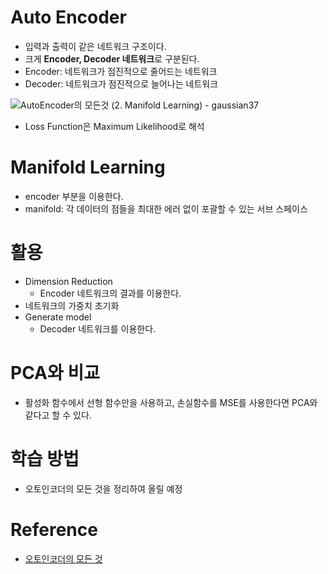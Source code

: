 # Auto Encoder

- 입력과 출력이 같은 네트워크 구조이다.
- 크게 **Encoder, Decoder 네트워크**로 구분된다.
- Encoder: 네트워크가 점진적으로 줄어드는 네트워크
- Decoder: 네트워크가 점진적으로 늘어나는 네트워크

![AutoEncoder의 모든것 (2. Manifold Learning) - gaussian37](https://gaussian37.github.io/assets/img/dl/concept/autoencoder2/autoencoder.png)

- Loss Function은 Maximum Likelihood로 해석

# Manifold Learning

- encoder 부분을 이용한다.
- manifold: 각 데이터의 점들을 최대한 에러 없이 포괄할 수 있는 서브 스페이스

# 활용

- Dimension Reduction
  - Encoder 네트워크의 결과를 이용한다.
- 네트워크의 가중치 초기화
- Generate model
  - Decoder 네트워크를 이용한다.

# PCA와 비교

- 활성화 함수에서 선형 함수만을 사용하고, 손실함수를 MSE를 사용한다면 PCA와 같다고 할 수 있다.

# 학습 방법





- 오토인코더의 모든 것을 정리하여 올릴 예정

# Reference

- [오토인코더의 모든 것](https://www.youtube.com/watch?v=o_peo6U7IRM)